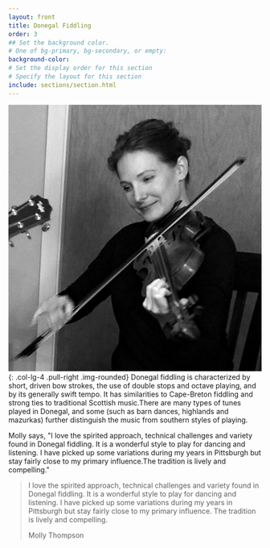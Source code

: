 ```yaml
---
layout: front
title: Donegal Fiddling
order: 3
## Set the background color.
# One of bg-primary, bg-secondary, or empty:
background-color: 
# Set the display order for this section
# Specify the layout for this section
include: sections/section.html
---
```


![Molly Thompson](img/molly.jpg){: .col-lg-4 .pull-right .img-rounded}
Donegal fiddling is characterized by short, driven bow strokes, the use of double stops and octave playing, and by its generally swift tempo. It has similarities to Cape-Breton fiddling and strong ties to traditional Scottish music.There are many types of tunes played in Donegal, and some (such as barn dances, highlands and mazurkas) further distinguish the music from southern styles of playing.

Molly says, "I love the spirited approach, technical challenges and variety found in Donegal fiddling. It is a wonderful style to play for dancing and listening. I have picked up some variations during my years in Pittsburgh but stay fairly close to my primary influence.The tradition is lively and compelling."

<blockquote class="blockquote bg-primary">
  <p>I love the spirited approach, technical challenges and variety found in Donegal fiddling. It is a wonderful style to play for dancing and listening. I have picked up some variations during my years in Pittsburgh but stay fairly close to my primary influence. The tradition is lively and compelling.</p>
  <footer class="blockquote-footer text-faded">Molly Thompson</footer>
</blockquote>